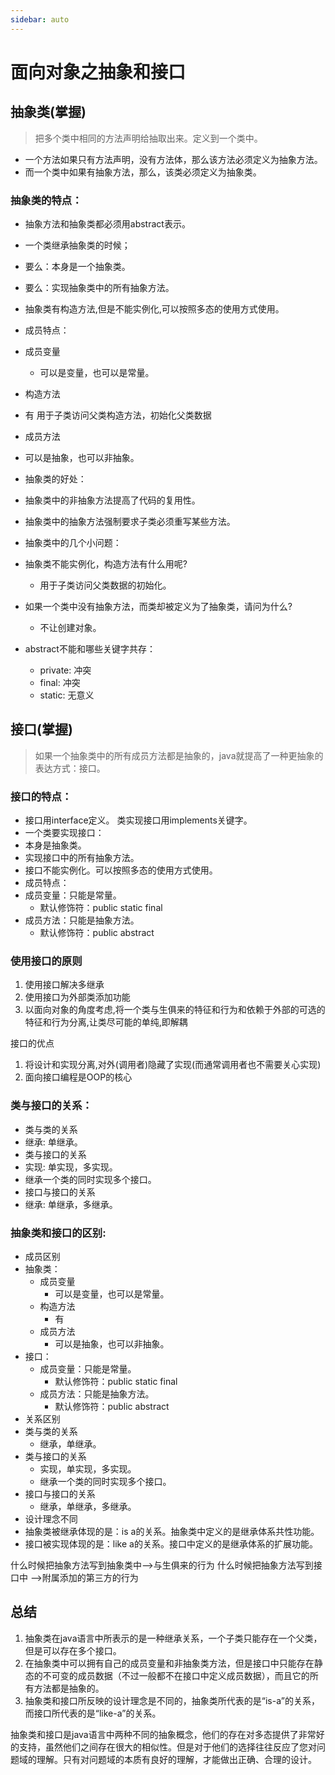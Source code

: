 ```yaml
---
sidebar: auto
---
```


# 面向对象之抽象和接口

## 抽象类(掌握)
>把多个类中相同的方法声明给抽取出来。定义到一个类中。

- 一个方法如果只有方法声明，没有方法体，那么该方法必须定义为抽象方法。
- 而一个类中如果有抽象方法，那么，该类必须定义为抽象类。

### 抽象类的特点：
- 抽象方法和抽象类都必须用abstract表示。
- 一个类继承抽象类的时候；
- 要么：本身是一个抽象类。
- 要么：实现抽象类中的所有抽象方法。
- 抽象类有构造方法,但是不能实例化,可以按照多态的使用方式使用。
- 成员特点：
- 成员变量
	- 可以是变量，也可以是常量。
- 构造方法
- 有 用于子类访问父类构造方法，初始化父类数据
- 成员方法
- 可以是抽象，也可以非抽象。
- 抽象类的好处：
- 抽象类中的非抽象方法提高了代码的复用性。
- 抽象类中的抽象方法强制要求子类必须重写某些方法。

- 抽象类中的几个小问题：
- 抽象类不能实例化，构造方法有什么用呢?
	- 用于子类访问父类数据的初始化。
- 如果一个类中没有抽象方法，而类却被定义为了抽象类，请问为什么?
	 - 不让创建对象。
- abstract不能和哪些关键字共存：
	- private: 冲突
	- final: 冲突
	- static: 无意义

## 接口(掌握)
>如果一个抽象类中的所有成员方法都是抽象的，java就提高了一种更抽象的表达方式：接口。

### 接口的特点：
- 接口用interface定义。
	  类实现接口用implements关键字。
- 一个类要实现接口：
- 本身是抽象类。
- 实现接口中的所有抽象方法。
- 接口不能实例化。可以按照多态的使用方式使用。
- 成员特点：
- 成员变量：只能是常量。
	- 默认修饰符：public static final
- 成员方法：只能是抽象方法。
	- 默认修饰符：public abstract

### 使用接口的原则
1. 使用接口解决多继承
2. 使用接口为外部类添加功能
3. 以面向对象的角度考虑,将一个类与生俱来的特征和行为和依赖于外部的可选的特征和行为分离,让类尽可能的单纯,即解耦

接口的优点

1. 将设计和实现分离,对外(调用者)隐藏了实现(而通常调用者也不需要关心实现)
2. 面向接口编程是OOP的核心


### 类与接口的关系：
- 类与类的关系
 - 继承: 单继承。
- 类与接口的关系
- 实现: 单实现，多实现。
- 继承一个类的同时实现多个接口。
- 接口与接口的关系
- 继承: 单继承，多继承。

### 抽象类和接口的区别:
- 成员区别
- 抽象类：
	- 成员变量
		- 可以是变量，也可以是常量。
	- 构造方法
		- 有
	- 成员方法
		- 可以是抽象，也可以非抽象。
- 接口：
	- 成员变量：只能是常量。
		- 默认修饰符：public static final
	- 成员方法：只能是抽象方法。
		- 默认修饰符：public abstract
- 关系区别
- 类与类的关系
	- 继承，单继承。
- 类与接口的关系
	 - 实现，单实现，多实现。
	 - 继承一个类的同时实现多个接口。
- 接口与接口的关系
	 - 继承，单继承，多继承。
- 设计理念不同
- 抽象类被继承体现的是：is a的关系。抽象类中定义的是继承体系共性功能。
- 接口被实现体现的是：like a的关系。接口中定义的是继承体系的扩展功能。

什么时候把抽象方法写到抽象类中-->与生俱来的行为
什么时候把抽象方法写到接口中 -->附属添加的第三方的行为

## 总结
1. 抽象类在java语言中所表示的是一种继承关系，一个子类只能存在一个父类，但是可以存在多个接口。
2. 在抽象类中可以拥有自己的成员变量和非抽象类方法，但是接口中只能存在静态的不可变的成员数据（不过一般都不在接口中定义成员数据），而且它的所有方法都是抽象的。
3. 抽象类和接口所反映的设计理念是不同的，抽象类所代表的是“is-a”的关系，而接口所代表的是“like-a”的关系。

抽象类和接口是java语言中两种不同的抽象概念，他们的存在对多态提供了非常好的支持，虽然他们之间存在很大的相似性。但是对于他们的选择往往反应了您对问题域的理解。只有对问题域的本质有良好的理解，才能做出正确、合理的设计。
  
